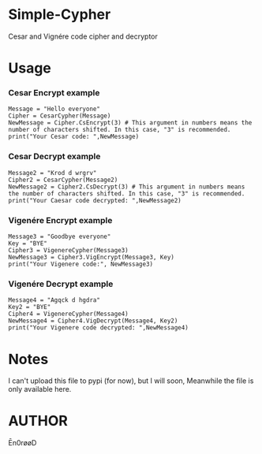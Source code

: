 # Simple-Cypher
Cesar and Vignére code cipher and decryptor

# Usage


### Cesar Encrypt example
```
Message = "Hello everyone"
Cipher = CesarCypher(Message)
NewMessage = Cipher.CsEncrypt(3) # This argument in numbers means the number of characters shifted. In this case, "3" is recommended.
print("Your Cesar code: ",NewMessage)
```

### Cesar Decrypt example
```
Message2 = "Krod d wrgrv"
Cipher2 = CesarCypher(Message2)
NewMessage2 = Cipher2.CsDecrypt(3) # This argument in numbers means the number of characters shifted. In this case, "3" is recommended.
print("Your Caesar code decrypted: ",NewMessage2)
```

### Vigenére Encrypt example
```
Message3 = "Goodbye everyone"
Key = "BYE"
Cipher3 = VigenereCypher(Message3)
NewMessage3 = Cipher3.VigEncrypt(Message3, Key)
print("Your Vigenere code:", NewMessage3)
```

### Vigenére Decrypt example
```
Message4 = "Agqck d hgdra"
Key2 = "BYE"
Cipher4 = VigenereCypher(Message4)
NewMessage4 = Cipher4.VigDecrypt(Message4, Key2)
print("Your Vigenere code decrypted: ",NewMessage4)
```

# Notes
I can't upload this file to pypi (for now), but I will soon, Meanwhile the file is only available here.

# AUTHOR
Ēn0røøD 
